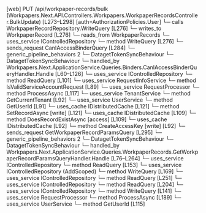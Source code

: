 [web] PUT /api/workpaper-records/bulk  (Workpapers.Next.API.Controllers.Workpapers.WorkpaperRecordsController.BulkUpdate)  [L273–L298] [auth=AuthorizationPolicies.User]
  └─ calls WorkpaperRecordRepository.WriteQuery [L276]
  └─ writes_to WorkpaperRecord [L276]
    └─ reads_from WorkpaperRecords
  └─ uses_service IControlledRepository<WorkpaperRecord>
    └─ method WriteQuery [L276]
  └─ sends_request CanIAccessBinderQuery [L284]
    └─ generic_pipeline_behaviors 2
      └─ DatagetTokenSyncBehaviour
      └─ DatagetTokenSyncBehaviour
    └─ handled_by Workpapers.Next.ApplicationService.Queries.Binders.CanIAccessBinderQueryHandler.Handle [L60–L126]
      └─ uses_service IControlledRepository<Binder>
        └─ method ReadQuery [L101]
      └─ uses_service RequestInfoService
        └─ method IsValidServiceAccountRequest [L89]
      └─ uses_service RequestProcessor
        └─ method ProcessAsync [L117]
      └─ uses_service TenantService
        └─ method GetCurrentTenant [L92]
      └─ uses_service UserService
        └─ method GetUserId [L91]
      └─ uses_cache IDistributedCache [L121]
        └─ method SetRecordAsync [write] [L121]
      └─ uses_cache IDistributedCache [L109]
        └─ method DoesRecordExistAsync [access] [L109]
      └─ uses_cache IDistributedCache [L92]
        └─ method CreateAccessKey [write] [L92]
  └─ sends_request GetWorkpaperRecordParamsQuery [L295]
    └─ generic_pipeline_behaviors 2
      └─ DatagetTokenSyncBehaviour
      └─ DatagetTokenSyncBehaviour
    └─ handled_by Workpapers.Next.ApplicationService.Queries.WorkpaperRecords.GetWorkpaperRecordParamsQueryHandler.Handle [L76–L264]
      └─ uses_service IControlledRepository<Binder>
        └─ method ReadQuery [L153]
      └─ uses_service IControlledRepository<RecordStatus> (AddScoped)
        └─ method WriteQuery [L169]
      └─ uses_service IControlledRepository<SourceAccount>
        └─ method ReadQuery [L251]
      └─ uses_service IControlledRepository<WorkpaperRecordTemplate>
        └─ method ReadQuery [L204]
      └─ uses_service IControlledRepository<Worksheet>
        └─ method WriteQuery [L141]
      └─ uses_service RequestProcessor
        └─ method ProcessAsync [L189]
      └─ uses_service UserService
        └─ method GetUserId [L115]

